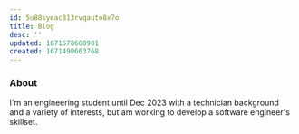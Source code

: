 ```yaml
---
id: 5u88syeac813rvqauto8x7o
title: Blog
desc: ''
updated: 1671578600901
created: 1671490663768
---
```

### About
I'm an engineering student until Dec 2023 with a technician background and a variety of interests, but am working to develop a software engineer's skillset.